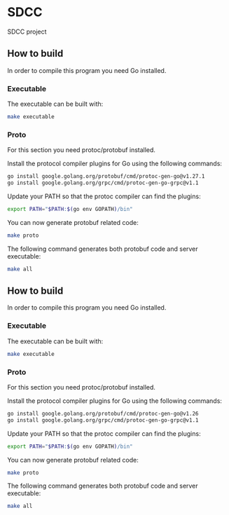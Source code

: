 # SDCC
SDCC project
## How to build
In order to compile this program you need Go installed.
### Executable
The executable can be built with:
```sh
make executable
```
### Proto
For this section you need protoc/protobuf installed.

Install the protocol compiler plugins for Go using the following commands:
```sh
go install google.golang.org/protobuf/cmd/protoc-gen-go@v1.27.1
go install google.golang.org/grpc/cmd/protoc-gen-go-grpc@v1.1
```
Update your PATH so that the protoc compiler can find the plugins:
```sh
export PATH="$PATH:$(go env GOPATH)/bin"
```
You can now generate protobuf related code:
```sh
make proto
```
The following command generates both protobuf code and server executable:
```sh
make all
```
## How to build
In order to compile this program you need Go installed.
### Executable
The executable can be built with:
```sh
make executable
```
### Proto
For this section you need protoc/protobuf installed.

Install the protocol compiler plugins for Go using the following commands:
```sh
go install google.golang.org/protobuf/cmd/protoc-gen-go@v1.26
go install google.golang.org/grpc/cmd/protoc-gen-go-grpc@v1.1
```
Update your PATH so that the protoc compiler can find the plugins:
```sh
export PATH="$PATH:$(go env GOPATH)/bin"
```
You can now generate protobuf related code:
```sh
make proto
```
The following command generates both protobuf code and server executable:
```sh
make all
```
